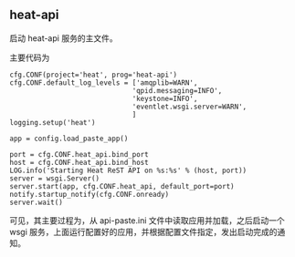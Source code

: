 ## heat-api

启动 heat-api 服务的主文件。

主要代码为
```
cfg.CONF(project='heat', prog='heat-api')
cfg.CONF.default_log_levels = ['amqplib=WARN',
                              'qpid.messaging=INFO',
                              'keystone=INFO',
                              'eventlet.wsgi.server=WARN',
                              ]
logging.setup('heat')

app = config.load_paste_app()

port = cfg.CONF.heat_api.bind_port
host = cfg.CONF.heat_api.bind_host
LOG.info('Starting Heat ReST API on %s:%s' % (host, port))
server = wsgi.Server()
server.start(app, cfg.CONF.heat_api, default_port=port)
notify.startup_notify(cfg.CONF.onready)
server.wait()
```
可见，其主要过程为，从 api-paste.ini 文件中读取应用并加载，之后启动一个 wsgi 服务，上面运行配置好的应用，并根据配置文件指定，发出启动完成的通知。
